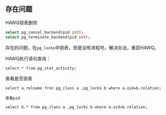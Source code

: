 ## 存在问题

HAWQ锁表删除

```sql
select pg_cancel_backend(pid int);
select pg_terminate_backend(pid int);
```

存在的问题，在```pg_locks```中锁表，但是没有进程号。解决办法，重启HAWQ。

HAWQ执行语句查询：
```
select * from pg_stat_activity;
```

查看是否锁表

```
select a.relname fron pg_class a ,pg_locks b where a.oid=b.relation;

查看pid

select b.* from pg_class a ,pg_locks b where a.oid=b.relation;
```

